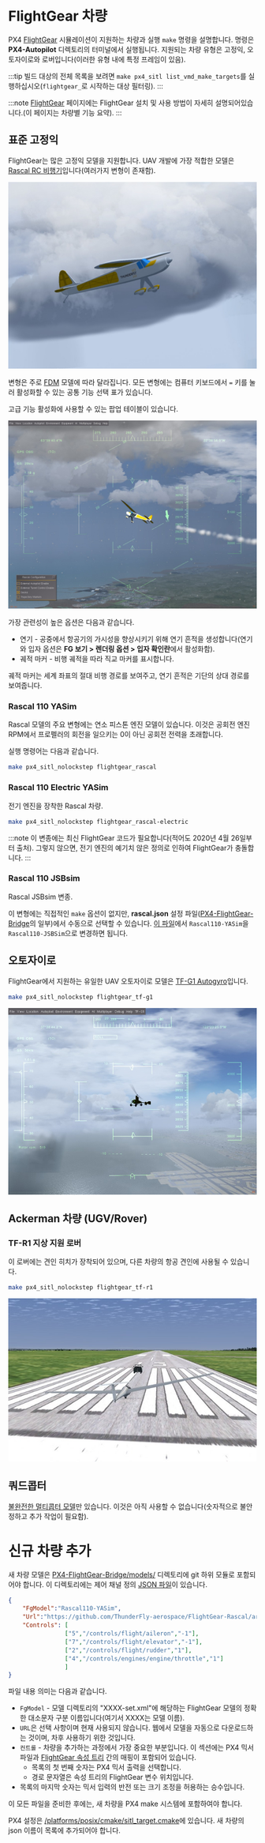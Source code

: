 # FlightGear 차량

PX4 [FlightGear](../simulation/flightgear.md) 시뮬레이션이 지원하는 차량과 실행 `make` 명령을 설명합니다. 명령은 **PX4-Autopilot** 디렉토리의 터미널에서 실행됩니다. 지원되는 차량 유형은 고정익, 오토자이로와 로버입니다(이러한 유형 내에 특정 프레임이 있음).

:::tip
빌드 대상의 전체 목록을 보려면 `make px4_sitl list_vmd_make_targets`를 실행하십시오(`flightgear_`로 시작하는 대상 필터링).
:::

:::note
[FlightGear](../simulation/flightgear.md) 페이지에는 FlightGear 설치 및 사용 방법이 자세히 설명되어있습니다.(이 페이지는 차량별 기능 요약).
:::

<a id="standard_plane"></a>

## 표준 고정익

FlightGear는 많은 고정익 모델을 지원합니다. UAV 개발에 가장 적합한 모델은 [Rascal RC 비행기](https://github.com/ThunderFly-aerospace/FlightGear-Rascal)입니다(여러가지 변형이 존재함).

![FlightGear의 Rascal 고정익](../../assets/simulation/flightgear/vehicles/rascal110.jpg)

변형은 주로 [FDM](http://wiki.flightgear.org/Flight_Dynamics_Model) 모델에 따라 달라집니다. 모든 변형에는 컴퓨터 키보드에서 `=` 키를 눌러 활성화할 수 있는 공통 기능 선택 표가 있습니다.

고급 기능 활성화에 사용할 수 있는 팝업 테이블이 있습니다.

![Rascal 비행기 FlightGear 고급 옵션](../../assets/simulation/flightgear/vehicles/rascal_options.jpg)

가장 관련성이 높은 옵션은 다음과 같습니다.

* 연기 - 공중에서 항공기의 가시성을 향상시키기 위해 연기 흔적을 생성합니다(연기와 입자 옵션은 **FG 보기 > 렌더링 옵션 > 입자 확인란**에서 활성화함).
* 궤적 마커 - 비행 궤적을 따라 직교 마커를 표시합니다.

궤적 마커는 세계 좌표의 절대 비행 경로를 보여주고, 연기 흔적은 기단의 상대 경로를 보여줍니다.

### Rascal 110 YASim

Rascal 모델의 주요 변형에는 연소 피스톤 엔진 모델이 있습니다. 이것은 공회전 엔진 RPM에서 프로펠러의 회전을 일으키는 0이 아닌 공회전 전력을 초래합니다.

실행 명령어는 다음과 같습니다.

```sh
make px4_sitl_nolockstep flightgear_rascal
```


### Rascal 110 Electric YASim

전기 엔진을 장착한 Rascal 차량.

```sh
make px4_sitl_nolockstep flightgear_rascal-electric
```

:::note
이 변종에는 최신 FlightGear 코드가 필요합니다(적어도 2020년 4월 26일부터 출처).
그렇지 않으면, 전기 엔진의 예기치 않은 정의로 인하여 FlightGear가 충돌합니다.
:::

### Rascal 110 JSBsim

Rascal JSBsim 변종.

이 변형에는 직접적인 `make` 옵션이 없지만, **rascal.json** 설정 파일([PX4-FlightGear-Bridge](https://github.com/ThunderFly-aerospace/PX4-FlightGear-Bridge)의 일부)에서 수동으로 선택할 수 있습니다. [이 파일](https://github.com/ThunderFly-aerospace/PX4-FlightGear-Bridge/blob/master/models/rascal.json#L2)에서 `Rascal110-YASim`을 `Rascal110-JSBSim`으로 변경하면 됩니다.

<a id="autogyro"></a>

## 오토자이로

FlightGear에서 지원하는 유일한 UAV 오토자이로 모델은 [TF-G1 Autogyro](https://github.com/ThunderFly-aerospace/TF-G1)입니다.

```sh
make px4_sitl_nolockstep flightgear_tf-g1
```

![FlightGear의 TF-G1](../../assets/simulation/flightgear/vehicles/tf-g1.jpg)


<a id="ugv"></a>

## Ackerman 차량 (UGV/Rover)

### TF-R1 지상 지원 로버

이 로버에는 견인 히치가 장착되어 있으며, 다른 차량의 항공 견인에 사용될 수 있습니다.

```sh
make px4_sitl_nolockstep flightgear_tf-r1
```

![FlightGear의 TF-R1 로버](../../assets/simulation/flightgear/vehicles/tf-r1_towing.jpg)


<a id="quadrotor"></a>

## 쿼드콥터

[불완전한 멀티콥터 모델](https://github.com/ThunderFly-aerospace/FlightGear-TF-Mx1)만 있습니다. 이것은 아직 사용할 수 없습니다(숫자적으로 불안정하고 추가 작업이 필요함).


# 신규 차량 추가

새 차량 모델은 [PX4-FlightGear-Bridge/models/](https://github.com/PX4/PX4-FlightGear-Bridge/tree/master/models) 디렉토리에 git 하위 모듈로 포함되어야 합니다. 이 디렉토리에는 제어 채널 정의 [JSON 파일](https://github.com/PX4/PX4-FlightGear-Bridge/blob/master/models/rascal.json)이 있습니다.

```json
{
    "FgModel":"Rascal110-YASim",
    "Url":"https://github.com/ThunderFly-aerospace/FlightGear-Rascal/archive/master.zip",
    "Controls": [
                ["5","/controls/flight/aileron","-1"],
                ["7","/controls/flight/elevator","-1"],
                ["2","/controls/flight/rudder","1"],
                ["4","/controls/engines/engine/throttle","1"] 
                ]
}
```

파일 내용 의미는 다음과 같습니다.

* `FgModel` - 모델 디렉토리의 "XXXX-set.xml"에 해당하는 FlightGear 모델의 정확한 대소문자 구분 이름입니다(여기서 XXXX는 모델 이름).
* `URL`은 선택 사항이며 현재 사용되지 않습니다. 웹에서 모델을 자동으로 다운로드하는 것이며, 차후 사용하기 위한 것입니다.
* `컨트롤` - 차량을 추가하는 과정에서 가장 중요한 부분입니다. 이 섹션에는 PX4 믹서 파일과 [FlightGear 속성 트리](http://wiki.flightgear.org/Property_tree) 간의 매핑이 포함되어 있습니다.
  * 목록의 첫 번째 숫자는 PX4 믹서 출력을 선택합니다.
  * 경로 문자열은 속성 트리의 FlightGear 변수 위치입니다.
 * 목록의 마지막 숫자는 믹서 입력의 반전 또는 크기 조정을 허용하는 승수입니다.

이 모든 파일을 준비한 후에는, 새 차량을 PX4 make 시스템에 포함하여야 합니다.

PX4 설정은 [/platforms/posix/cmake/sitl_target.cmake](https://github.com/PX4/PX4-Autopilot/blob/c5341da8137f460c84f47f0e38293667ea69a6cb/platforms/posix/cmake/sitl_target.cmake#L164-L171)에 있습니다. 새 차량의 json 이름이 목록에 추가되어야 합니다.
